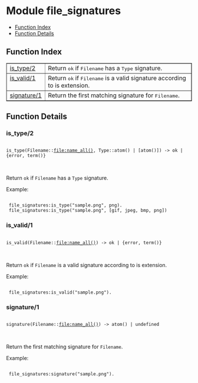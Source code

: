 

# Module file_signatures #
* [Function Index](#index)
* [Function Details](#functions)

<a name="index"></a>

## Function Index ##


<table width="100%" border="1" cellspacing="0" cellpadding="2" summary="function index"><tr><td valign="top"><a href="#is_type-2">is_type/2</a></td><td>
Return <tt>ok</tt> if <tt>Filename</tt> has a <tt>Type</tt> signature.</td></tr><tr><td valign="top"><a href="#is_valid-1">is_valid/1</a></td><td>
Return <tt>ok</tt> if <tt>Filename</tt> is a valid signature according to is extension.</td></tr><tr><td valign="top"><a href="#signature-1">signature/1</a></td><td>
Return the first matching signature for <tt>Filename</tt>.</td></tr></table>


<a name="functions"></a>

## Function Details ##

<a name="is_type-2"></a>

### is_type/2 ###

<pre><code>
is_type(Filename::<a href="file.md#type-name_all">file:name_all()</a>, Type::atom() | [atom()]) -&gt; ok | {error, term()}
</code></pre>
<br />

Return `ok` if `Filename` has a `Type` signature.

Example:

```

 file_signatures:is_type("sample.png", png).
 file_signatures:is_type("sample.png", [gif, jpeg, bmp, png])
```

<a name="is_valid-1"></a>

### is_valid/1 ###

<pre><code>
is_valid(Filename::<a href="file.md#type-name_all">file:name_all()</a>) -&gt; ok | {error, term()}
</code></pre>
<br />

Return `ok` if `Filename` is a valid signature according to is extension.

Example:

```

 file_signatures:is_valid("sample.png").
```

<a name="signature-1"></a>

### signature/1 ###

<pre><code>
signature(Filename::<a href="file.md#type-name_all">file:name_all()</a>) -&gt; atom() | undefined
</code></pre>
<br />

Return the first matching signature for `Filename`.

Example:

```

 file_signatures:signature("sample.png").
```

